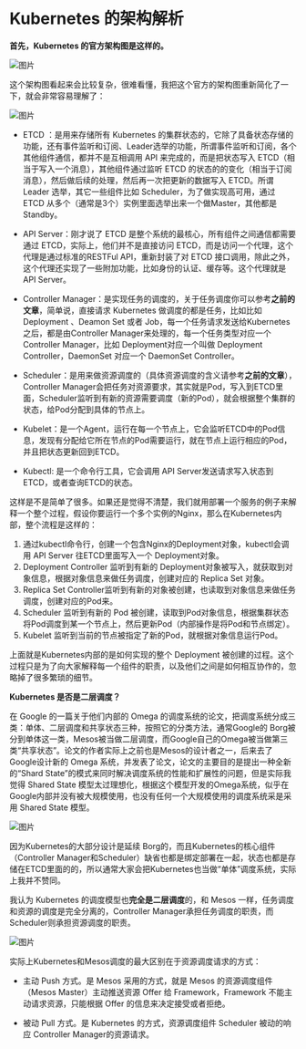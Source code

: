 # Kubernetes 的架构解析

 **首先，Kubernetes 的官方架构图是这样的。**



![图片](https://gitee.com/vikieq/my_pic/raw/master/uPic/2021/10/11/640-20210928190025952.jpg)



这个架构图看起来会比较复杂，很难看懂，我把这个官方的架构图重新简化了一下，就会非常容易理解了：



![图片](https://gitee.com/vikieq/my_pic/raw/master/uPic/2021/10/11/640.jpg)



- ETCD ：是用来存储所有 Kubernetes 的集群状态的，它除了具备状态存储的功能，还有事件监听和订阅、Leader选举的功能，所谓事件监听和订阅，各个其他组件通信，都并不是互相调用 API 来完成的，而是把状态写入 ETCD（相当于写入一个消息），其他组件通过监听 ETCD 的状态的的变化（相当于订阅消息），然后做后续的处理，然后再一次把更新的数据写入 ETCD。所谓 Leader 选举，其它一些组件比如 Scheduler，为了做实现高可用，通过 ETCD 从多个（通常是3个）实例里面选举出来一个做Master，其他都是Standby。

  

- API Server：刚才说了 ETCD 是整个系统的最核心，所有组件之间通信都需要通过 ETCD，实际上，他们并不是直接访问 ETCD，而是访问一个代理，这个代理是通过标准的RESTFul API，重新封装了对 ETCD 接口调用，除此之外，这个代理还实现了一些附加功能，比如身份的认证、缓存等。这个代理就是 API Server。

  

- Controller Manager：是实现任务的调度的，关于任务调度你可以参考**之前的文章**，简单说，直接请求 Kubernetes 做调度的都是任务，比如比如 Deployment 、Deamon Set 或者 Job，每一个任务请求发送给Kubernetes之后，都是由Controller Manager来处理的，每一个任务类型对应一个Controller Manager，比如 Deployment对应一个叫做 Deployment Controller，DaemonSet 对应一个 DaemonSet Controller。

  

- Scheduler：是用来做资源调度的（具体资源调度的含义请参考**之前的文章**），Controller Manager会把任务对资源要求，其实就是Pod，写入到ETCD里面，Scheduler监听到有新的资源需要调度（新的Pod），就会根据整个集群的状态，给Pod分配到具体的节点上。

  

- Kubelet：是一个Agent，运行在每一个节点上，它会监听ETCD中的Pod信息，发现有分配给它所在节点的Pod需要运行，就在节点上运行相应的Pod，并且把状态更新回到ETCD。

  

- Kubectl: 是一个命令行工具，它会调用 API Server发送请求写入状态到ETCD，或者查询ETCD的状态。 

这样是不是简单了很多。如果还是觉得不清楚，我们就用部署一个服务的例子来解释一个整个过程，假设你要运行一个多个实例的Nginx，那么在Kubernetes内部，整个流程是这样的：

1. 通过kubectl命令行，创建一个包含Nginx的Deployment对象，kubectl会调用 API Server 往ETCD里面写入一个 Deployment对象。
2. Deployment Controller 监听到有新的 Deployment对象被写入，就获取到对象信息，根据对象信息来做任务调度，创建对应的 Replica Set 对象。
3. Replica Set Controller监听到有新的对象被创建，也读取到对象信息来做任务调度，创建对应的Pod来。
4. Scheduler 监听到有新的 Pod 被创建，读取到Pod对象信息，根据集群状态将Pod调度到某一个节点上，然后更新Pod（内部操作是将Pod和节点绑定）。
5. Kubelet 监听到当前的节点被指定了新的Pod，就根据对象信息运行Pod。 



上面就是Kubernetes内部的是如何实现的整个 Deployment 被创建的过程。这个过程只是为了向大家解释每一个组件的职责，以及他们之间是如何相互协作的，忽略掉了很多繁琐的细节。



**Kubernetes 是否是二层调度？**

在 Google 的一篇关于他们内部的 Omega 的调度系统的论文，把调度系统分成三类：单体、二层调度和共享状态三种，按照它的分类方法，通常Google的 Borg被分到单体这一类，Mesos被当做二层调度，而Google自己的Omega被当做第三类“共享状态”。论文的作者实际上之前也是Mesos的设计者之一，后来去了Google设计新的 Omega 系统，并发表了论文，论文的主要目的是提出一种全新的“Shard State”的模式来同时解决调度系统的性能和扩展性的问题，但是实际我觉得 Shared State 模型太过理想化，根据这个模型开发的Omega系统，似乎在Google内部并没有被大规模使用，也没有任何一个大规模使用的调度系统采是采用 Shared State 模型。



![图片](https://gitee.com/vikieq/my_pic/raw/master/uPic/2021/10/11/640-20210928192439778.jpg)



因为Kubernetes的大部分设计是延续 Borg的，而且Kubernetes的核心组件（Controller Manager和Scheduler）缺省也都是绑定部署在一起，状态也都是存储在ETCD里面的的，所以通常大家会把Kubernetes也当做“单体”调度系统，实际上我并不赞同。

我认为 Kubernetes 的调度模型也**完全是二层调度**的，和 Mesos 一样，任务调度和资源的调度是完全分离的，Controller Manager承担任务调度的职责，而Scheduler则承担资源调度的职责。 

![图片](https://gitee.com/vikieq/my_pic/raw/master/uPic/2021/10/11/640-20210928192439807.jpg)



实际上Kubernetes和Mesos调度的最大区别在于资源调度请求的方式：



- 主动 Push 方式。是 Mesos 采用的方式，就是 Mesos 的资源调度组件（Mesos Master）主动推送资源 Offer 给 Framework，Framework 不能主动请求资源，只能根据 Offer 的信息来决定接受或者拒绝。

  

- 被动 Pull 方式。是 Kubernetes 的方式，资源调度组件 Scheduler 被动的响应 Controller Manager的资源请求。